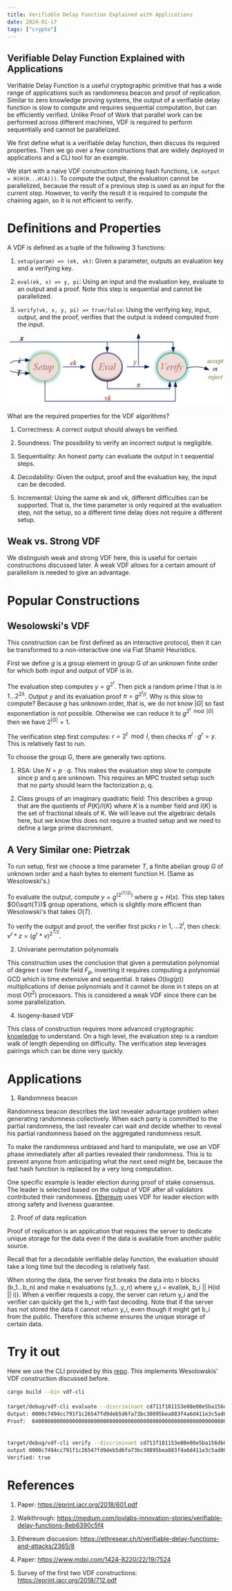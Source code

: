 ```yaml
---
title: Verifiable Delay Function Explained with Applications
date: 2024-01-17
tags: ["crypto"]
---
```


## Verifiable Delay Function Explained with Applications

Verifiable Delay Function is a useful cryptographic primitive that has a wide range of applications such as randomness beacon and proof of replication. Similar to zero knowledge proving systems, the output of a verifiable delay function is slow to compute and requires sequential computation, but can be efficiently verified. Unlike Proof of Work that parallel work can be performed across different machines, VDF is required to perform sequentially and cannot be parallelized.

We first define what is a verifiable delay function, then discuss its required properties. Then we go over a few constructions that are widely deployed in applications and a CLI tool for an example.

We start with a naive VDF construction chaining hash functions, i.e. `output = H(H(H...H(A)))`. To compute the output, the evaluation cannot be parallelized, because the result of a previous step is used as an input for the current step. However, to verify the result it is required to compute the chaining again, so it is not efficient to verify.

# Definitions and Properties

A VDF is defined as a tuple of the following 3 functions:  

1. `setup(param) => (ek, vk)`: Given a parameter, outputs an evaluation key and a verifying key. 

2. `eval(ek, x) => y, pi`: Using an input and the evaluation key, evaluate to an output and a proof. Note this step is sequential and cannot be parallelized. 

3. `verify(vk, x, y, pi) => true/false`: Using the verifying key, input, output, and the proof, verifies that the output is indeed computed from the input. 

![Algorithms for VDF](/images/2024-01-17-vdf.png)

What are the required properties for the VDF algorithms?

1. Correctness: A correct output should always be verified.

2. Soundness: The possibility to verify an incorrect output is negligible.

3. Sequentiality: An honest party can evaluate the output in t sequential steps.

4. Decodability: Given the output, proof and the evaluation key, the input can be decoded.

5. Incremental: Using the same ek and vk, different difficulties can be supported. That is, the time parameter is only required at the evaluation step, not the setup, so a different time delay does not require a different setup.

## Weak vs. Strong VDF

We distinguish weak and strong VDF here, this is useful for certain constructions discussed later. A weak VDF allows for a certain amount of parallelism is needed to give an advantage.

# Popular Constructions

## Wesolowski's VDF

This construction can be first defined as an interactive protocol, then it can be transformed to a non-interactive one via Fiat Shamir Heuristics. 

First we define $g$ is a group element in group G of an unknown finite order for which both input and output of VDF is in. 

The evaluation step computes $y = g^{2^t}$. Then pick a random prime $l$ that is in ${1...2^{2\lambda}}$. Output $y$ and its evaluation proof $\pi = g^{2^t/l}$. Why is this slow to compute? Because $g$ has unknown order, that is, we do not know $|G|$ so fast exponentiation is not possible. Otherwise we can reduce it to $g^{2^t \mod |G|}$ then we have $2^{|G|} = 1$.

The verification step first computes: $r = 2^t \mod l$, then checks $\pi^l \cdot g^r = y$. This is relatively fast to run. 

To choose the group G, there are generally two options. 

1. RSA: Use $N = p \cdot q$. This makes the evaluation step slow to compute since p and q are unknown. This requires an MPC trusted setup such that no party should learn the factorization p, q.  

2. Class groups of an imaginary quadratic field: This describes a group that are the quotients of $P(K)/I(K)$ where $K$ is a number field and $I(K)$ is the set of fractional ideals of K. We will leave out the algebraic details here, but we know this does not require a trusted setup and we need to define a large prime discriminant.

## A Very Similar one: Pietrzak

To run setup, first we choose a time parameter $T$, a finite abelian group $G$ of unknown order and a hash bytes to element function H. (Same as Wesolowski's.)

To evaluate the output, compute $y = g^(2^(T/2))$ where $g = H(x)$. This step takes $O(\sqrt{T})$ group operations, which is slightly more efficient than Wesolowski's that takes $O(T)$.

To verify the output and proof, the verifier first picks $r$ in ${1, ... 2^l}$, then check: $v^r * z = (g^r * v)^{2^{T/2}}$.

2. Univariate permutation polynomials

This construction uses the conclusion that given a permutation polynomial of degree t over finite field $F_p$, inverting it requires computing a polynomial GCD which is time extensive and sequential. It takes $O(log(p))$ multiplications of dense polynomials and it cannot be done in t steps on at most $O(t^2)$ processors. This is considered a weak VDF since there can be some parallelization.

4. Isogeny-based VDF

This class of construction requires more advanced cryptographic [knowledge](https://eprint.iacr.org/2019/166.pdf) to understand. On a high level, the evaluation step is a random walk of length depending on difficulty. The verification step leverages pairings which can be done very quickly.

# Applications

1. Randomness beacon

Randomness beacon describes the last revealer advantage problem when generating randomness collectively. When each party is committed to the partial randomness, the last revealer can wait and decide whether to reveal his partial randomness based on the aggregated randomness result.

To make the randomness unbiased and hard to manipulate, we use an VDF phase immediately after all parties revealed their randomness. This is to prevent anyone from anticipating what the next seed might be, because the fast hash function is replaced by a very long computation.

One specific example is leader election during proof of stake consensus. The leader is selected based on the output of VDF after all validators contributed their randomness. [Ethereum](https://ethresear.ch/t/minimal-vdf-randomness-beacon/3566) uses VDF for leader election with strong safety and liveness guarantee. 

2. Proof of data replication

Proof of replication is an application that requires the server to dedicate unique storage for the data even if the data is available from another public source. 

Recall that for a decodable verifiable delay function, the evaluation should take a long time but the decoding is relatively fast.

When storing the data, the server first  breaks the data into n blocks (b_1...b_n) and make n evaluations (y_1...y_n) where y_i = eval(ek, b_i || H(id || i)). When a verifier requests a copy, the server can return y_i and the verifier can quickly get the b_i with fast decoding. Note that if the server has not stored the data it cannot return y_i, even though it might get b_i from the public. Therefore this scheme ensures the unique storage of certain data.

# Try it out

Here we use the CLI provided by this [repo](https://github.com/MystenLabs/fastcrypto). This implements Wesolowskis' VDF construction discussed before.

```bash
cargo build --bin vdf-cli

target/debug/vdf-cli evaluate --discriminant cd711f181153e08e08e5ba156db0c4e9469de76f2bd6b64f068f5007918727f5eaa5f6a0e090f82682a4ebf87befdea8f1253265d700ee3ca6b0fdb2677c633c7f37b62f0e0c13b402def0ba9abaf15e4c53bfb6bda0c7a0cad4439864af3eb9af6d6c4b10286eb8ff5e2de5b009196bc60c3000fde8d4b89b7674e61bc2d23f --iterations 10
Output: 0000c7494cc791f1c26547fd9deb5d6fa73bc30895bea883f4a6d411e3c5ad004c80abb8dc3ddc0dd5311b74f7ade87eb219a80c9157bb8969b140e7cd2ea9c4330647e4afcdeb5d1c90596c009a31e4d81a11245a1957b21ae46f9e2b4ddcd7e4081001
Proof:  04000000000000000000000000000000000000000000000000000000000000000000000000000000000000000000000000000000000000000000000000000000000000000000000000000000000000000000000000000000000000000000000000000000


target/debug/vdf-cli verify --discriminant cd711f181153e08e08e5ba156db0c4e9469de76f2bd6b64f068f5007918727f5eaa5f6a0e090f82682a4ebf87befdea8f1253265d700ee3ca6b0fdb2677c633c7f37b62f0e0c13b402def0ba9abaf15e4c53bfb6bda0c7a0cad4439864af3eb9af6d6c4b10286eb8ff5e2de5b009196bc60c3000fde8d4b89b7674e61bc2d23f --iterations 10 --
output 0000c7494cc791f1c26547fd9deb5d6fa73bc30895bea883f4a6d411e3c5ad004c80abb8dc3ddc0dd5311b74f7ade87eb219a80c9157bb8969b140e7cd2ea9c4330647e4afcdeb5d1c90596c009a31e4d81a11245a1957b21ae46f9e2b4ddcd7e4081001 --proof 04000000000000000000000000000000000000000000000000000000000000000000000000000000000000000000000000000000000000000000000000000000000000000000000000000000000000000000000000000000000000000000000000000000
Verified: true
```

# References

1. Paper: https://eprint.iacr.org/2018/601.pdf

2. Walkthrough: https://medium.com/iovlabs-innovation-stories/verifiable-delay-functions-8eb6390c5f4

3. Ethereum discussion: https://ethresear.ch/t/verifiable-delay-functions-and-attacks/2365/8

4. Paper: https://www.mdpi.com/1424-8220/22/19/7524

5. Survey of the first two VDF constructions: https://eprint.iacr.org/2018/712.pdf